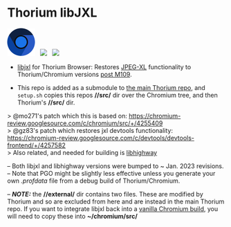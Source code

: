 # Thorium libJXL

<img src="https://raw.githubusercontent.com/Alex313031/Thorium/main/logos/NEW/thorium.svg" width="64">&nbsp;&nbsp;&nbsp;<img src="https://raw.githubusercontent.com/Alex313031/thorium-libjxl/main/plus-sign.svg" width="64">&nbsp;&nbsp;&nbsp;<img src="https://raw.githubusercontent.com/Alex313031/thorium-libjxl/main/JPEG_XL_logo.svg" width="54">

 - [libjxl](https://github.com/libjxl/libjxl) for Thorium Browser: Restores [JPEG-XL](https://jpegxl.info/) functionality to Thorium/Chromium versions [post M109](https://chromium-review.googlesource.com/c/chromium/src/+/4081749).

 - This repo is added as a submodule to [the main Thorium repo](https://github.com/Alex313031/Thorium), and `setup.sh` copies this repos __//src/__ dir over the
 Chromium tree, and then Thorium's __//src/__ dir.

 &#62; @mo271's patch which this is based on: https://chromium-review.googlesource.com/c/chromium/src/+/4255409 \
 &#62; @gz83's patch which restores jxl devtools functionality: https://chromium-review.googlesource.com/c/devtools/devtools-frontend/+/4257582 \
 &#62; Also related, and needed for building is [libhighway](https://github.com/google/highway)

 &ndash; Both libjxl and libhighway versions were bumped to ~ Jan. 2023 revisions. \
 &ndash; Note that PGO might be slightly less effective unless you generate your own *.profdata* file from a debug build of Thorium/Chromium.

 &ndash; __*NOTE:*__ the __//external/__ dir contains two files. These are modified by Thorium and so are excluded from here and are instead in the main Thorium repo. If you want to integrate libjxl back into a [vanilla Chromium build](https://www.chromium.org/developers/how-tos/get-the-code/), you will need to copy these into __~/chromium/src/__
